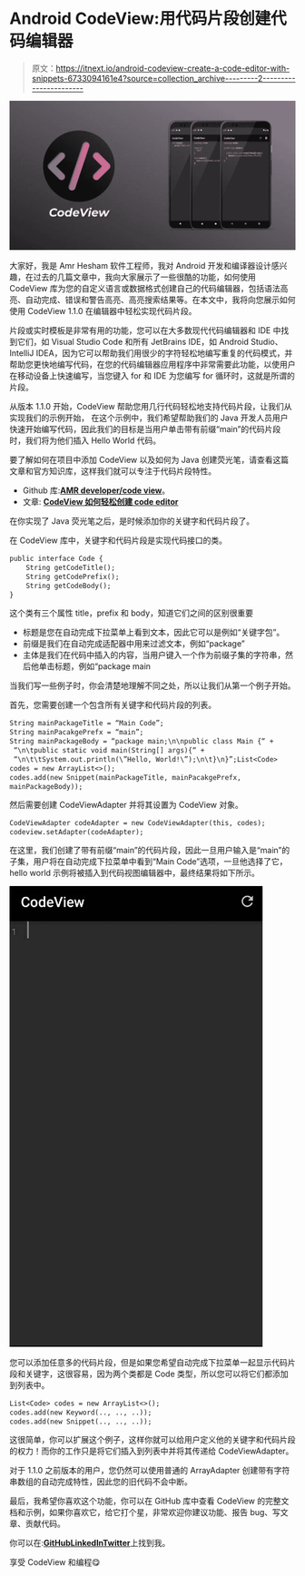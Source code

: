 # Android CodeView:用代码片段创建代码编辑器

> 原文：<https://itnext.io/android-codeview-create-a-code-editor-with-snippets-6733094161e4?source=collection_archive---------2----------------------->

![](img/200b219edf01e6a9379556e5ae19eadb.png)

大家好，我是 Amr Hesham 软件工程师，我对 Android 开发和编译器设计感兴趣，在过去的几篇文章中，我向大家展示了一些很酷的功能，如何使用 CodeView 库为您的自定义语言或数据格式创建自己的代码编辑器，包括语法高亮、自动完成、错误和警告高亮、高亮搜索结果等。在本文中，我将向您展示如何使用 CodeView 1.1.0 在编辑器中轻松实现代码片段。

片段或实时模板是非常有用的功能，您可以在大多数现代代码编辑器和 IDE 中找到它们，如 Visual Studio Code 和所有 JetBrains IDE，如 Android Studio、IntelliJ IDEA，因为它可以帮助我们用很少的字符轻松地编写重复的代码模式，并帮助您更快地编写代码，在您的代码编辑器应用程序中非常需要此功能，以使用户在移动设备上快速编写，当您键入 for 和 IDE 为您编写 for 循环时，这就是所谓的片段。

从版本 1.1.0 开始，CodeView 帮助您用几行代码轻松地支持代码片段，让我们从实现我们的示例开始，
在这个示例中，我们希望帮助我们的 Java 开发人员用户快速开始编写代码，因此我们的目标是当用户单击带有前缀“main”的代码片段时，我们将为他们插入 Hello World 代码。

要了解如何在项目中添加 CodeView 以及如何为 Java 创建荧光笔，请查看这篇文章和官方知识库，这样我们就可以专注于代码片段特性。

*   Github 库:[**AMR developer/code view**](https://github.com/amrdeveloper/codeview)。
*   文章: [**CodeView 如何轻松创建 code editor**](/android-codeview-an-easy-way-to-create-code-editor-app-5d67c3534f84)

在你实现了 Java 荧光笔之后，是时候添加你的关键字和代码片段了。

在 CodeView 库中，关键字和代码片段是实现代码接口的类。

```
public interface Code {
    String getCodeTitle();
    String getCodePrefix();
    String getCodeBody();
}
```

这个类有三个属性 title，prefix 和 body，知道它们之间的区别很重要

*   标题是您在自动完成下拉菜单上看到文本，因此它可以是例如“关键字包”。
*   前缀是我们在自动完成适配器中用来过滤文本，例如“package”
*   主体是我们在代码中插入的内容，当用户键入一个作为前缀子集的字符串，然后他单击标题，例如“package main

当我们写一些例子时，你会清楚地理解不同之处，所以让我们从第一个例子开始。

首先，您需要创建一个包含所有关键字和代码片段的列表。

```
String mainPackageTitle = “Main Code”;
String mainPacakgePrefx = “main”;
String mainPackageBody = “package main;\n\npublic class Main {“ +
 “\n\tpublic static void main(String[] args){“ +
 “\n\t\tSystem.out.println(\”Hello, World!\”);\n\t}\n}”;List<Code> codes = new ArrayList<>();
codes.add(new Snippet(mainPackageTitle, mainPacakgePrefx, mainPackageBody));
```

然后需要创建 CodeViewAdapter 并将其设置为 CodeView 对象。

```
CodeViewAdapter codeAdapter = new CodeViewAdapter(this, codes);
codeview.setAdapter(codeAdapter);
```

在这里，我们创建了带有前缀“main”的代码片段，因此一旦用户输入是“main”的子集，用户将在自动完成下拉菜单中看到“Main Code”选项，一旦他选择了它，hello world 示例将被插入到代码视图编辑器中，最终结果将如下所示。

![](img/dfd8dd8c51270088b65744bac77614f2.png)

您可以添加任意多的代码片段，但是如果您希望自动完成下拉菜单一起显示代码片段和关键字，这很容易，因为两个类都是 Code 类型，所以您可以将它们都添加到列表中。

```
List<Code> codes = new ArrayList<>();
codes.add(new Keyword(.., .., ..));
codes.add(new Snippet(.., .., ..));
```

这很简单，你可以扩展这个例子，这样你就可以给用户定义他的关键字和代码片段的权力！而你的工作只是将它们插入到列表中并将其传递给 CodeViewAdapter。

对于 1.1.0 之前版本的用户，您仍然可以使用普通的 ArrayAdapter 创建带有字符串数组的自动完成特性，因此您的旧代码不会中断。

最后，我希望你喜欢这个功能，你可以在 GitHub 库中查看 CodeView 的完整文档和示例，如果你喜欢它，给它打个星，非常欢迎你建议功能、报告 bug、写文章、贡献代码。

你可以在:[**GitHub**](https://github.com/amrdeveloper)[**LinkedIn**](https://www.linkedin.com/in/amrdeveloper/)[**Twitter**](https://twitter.com/amrdeveloper)上找到我。

享受 CodeView 和编程😋